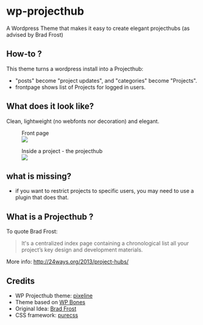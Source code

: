 # wp-projecthub
A Wordpress Theme that makes it easy to create elegant projecthubs (as advised by Brad Frost)

## How-to ?
This theme turns a wordpress install into a Projecthub: 
- "posts" become "project updates", and "categories" become "Projects".
- frontpage shows list of Projects for logged in users.

## What does it look like?
Clean, lightweight (no webfonts nor decoration) and elegant.

<figure>
<figcaption>Front page</figcaption>
<img src="http://www.awesomescreenshot.com/upload/8784/8889/2ac896cc-1588-464d-5a6c-f21ee7764b1f.png">
</figure>

<figure>
<figcaption>Inside a project - the projecthub</figcaption>
<img src="http://www.awesomescreenshot.com/upload/8784/8889/3687e073-1448-4faf-5c24-f04d0f6c315b.png">
</figure>

## what is missing?
- if you want to restrict projects to specific users, you may need to use a plugin that does that.

## What is a Projecthub ?
To quote Brad Frost: <blockquote>It's a centralized index page containing a chronological list all your project’s key design and development materials.</blockquote>

More info: http://24ways.org/2013/project-hubs/

## Credits
- WP Projecthub theme: [pixeline](https://pixeline.be)
- Theme based on [WP Bones](http://themble.com/bones/)
- Original Idea: [Brad Frost](http://24ways.org/2013/project-hubs/)
- CSS framework: [purecss](purecss.io)
